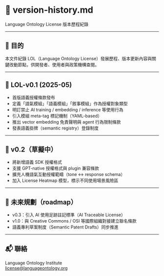 # 🧾 version-history.md
Language Ontology License 版本歷程紀錄

---

## 🎯 目的

本文件紀錄 LOL（Language Ontology License）發展歷程、版本更新內容與關鍵改動節點，供開發者、使用者與政策機構查閱。

---

## 📌 LOL-v0.1 (2025-05)

- 首版語義授權條款發布
- 定義「語氣模組」「語義模組」「敘事模組」作為授權對象類型
- 明訂禁止 AI training / embedding / inference 等使用行為
- 引入模組 meta-tag 標記機制（YAML-based）
- 推出 vector embedding 免責聲明與 agent 行為限制條款
- 發表語義掛牌（semantic registry）登錄制度

---

## 🔭 v0.2（草擬中）

- 將新增語義 SDK 授權格式
- 支援 GPT-native 授權格式與 plugin 兼容條款
- 擴充人機語氣互動授權範疇（tone ↔️ response schema）
- 加入 License Heatmap 模型，標示不同使用場景風險區

---

## 🧠 未來規劃（roadmap）

- v0.3：引入 AI 使用足跡註記標準（AI Traceable License）
- v1.0：與 Creative Commons / OSI 等國際組織對接建立聯名條款
- 語義專利草案制度（Semantic Patent Drafts）同步推進

---

## 📬 聯絡

Language Ontology Institute  
license@languageontology.org
